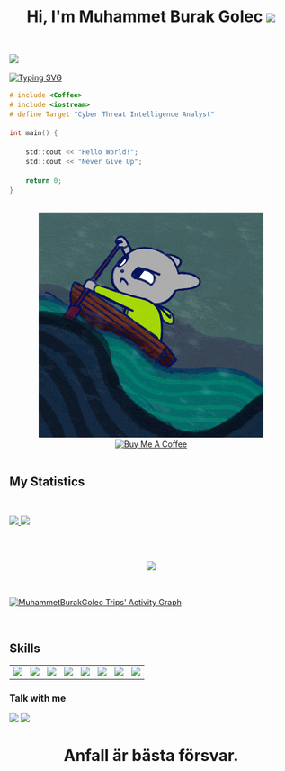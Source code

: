 <h1 align="center">
Hi, I'm Muhammet Burak Golec
  <img src="https://media.giphy.com/media/hvRJCLFzcasrR4ia7z/giphy.gif" width="30"></h1>
<br/>

<a href="https://www.youtube.com/watch?v=dQw4w9WgXcQ"><img src="https://user-images.githubusercontent.com/73097560/115834477-dbab4500-a447-11eb-908a-139a6edaec5c.gif"></a>

[![Typing SVG](https://readme-typing-svg.herokuapp.com?size=30&duration=3300&width=475&lines=Welcome++to+my+profile;I'm+an++Engineering+Student)](https://git.io/typing-svg)

```C
# include <Coffee>
# include <iostream>
# define Target "Cyber Threat Intelligence Analyst" 

int main() {

    std::cout << "Hello World!";
    std::cout << "Never Give Up"; 
    
    return 0;
}
```

<br>


<div align=center>
        <img src="NeverGiveUp.gif" alt="" height="">
    </div> 

<div align="center">
  <a href="https://www.buymeacoffee.com/burakgolec" target="_blank">
    <img src="https://cdn.buymeacoffee.com/buttons/v2/default-yellow.png" alt="Buy Me A Coffee" 
         style="height: 58px !important;width: 210px !important;" >
  </a>
</div>

<br>



## My Statistics

<br/>
<p align="left">
  <a href="https://github.com/MuhammetBurakGolec">
  <img width="49.5%" src="https://github-readme-stats.vercel.app/api?username=MuhammetBurakGolec&show_icons=true&theme=tokyonight&hide_border=true" />
    <img width="49.5%" src="https://github-readme-streak-stats.herokuapp.com/?user=MuhammetBurakGolec&show_icons=true&theme=tokyonight&hide_border=true" />
  </a>
</p>
<br>
<br>
<p align="center">
  <a href="https://github.com/MuhammetBurakGolec">
  <img width="49.5%" src="https://github-readme-stats.vercel.app/api/top-langs/?username=MuhammetBurakGolec&theme=tokyonight&hide_border=true" />
  </a>
</p>
</br>

[![MuhammetBurakGolec Trips' Activity Graph](https://activity-graph.herokuapp.com/graph?username=MuhammetBurakGolec&theme=tokyonight)](https://git.io/praveenscience)


<br>
<table>
<tbody>
<h2> Skills  </h2>
 <td>
<a> <img width ='32px' src ='https://raw.githubusercontent.com/rahulbanerjee26/githubAboutMeGenerator/main/icons/python.svg'> </a>
 </td><td>
<img width ='32px' src ='https://raw.githubusercontent.com/rahulbanerjee26/githubAboutMeGenerator/main/icons/c.svg'> 
  </td><td>
<img width ='32px' src ='https://raw.githubusercontent.com/rahulbanerjee26/githubAboutMeGenerator/main/icons/cpp.svg'> 
 </td><td>
<img width ='32px' src ='https://raw.githubusercontent.com/rahulbanerjee26/githubAboutMeGenerator/main/icons/css.svg'> 
 </td><td>
 <img width ='32px' src ='https://raw.githubusercontent.com/rahulbanerjee26/githubAboutMeGenerator/main/icons/html.svg'> 
 </td><td>
 <img width ='32px' src ='https://raw.githubusercontent.com/rahulbanerjee26/githubAboutMeGenerator/main/icons/bash.svg'> 
 </td><td>
 <img width ='32px' src ='https://raw.githubusercontent.com/rahulbanerjee26/githubAboutMeGenerator/main/icons/linux.svg'> 
  </td><td>
  <img width ='32px' src ='https://raw.githubusercontent.com/rahulbanerjee26/githubAboutMeGenerator/main/icons/arduino.svg'> </a>
 </td>
 </tr>


</tbody>
</table>

### Talk with me

<p float="left">
<a href="mailto:burakgolec.ofc@gmail.com"><img src="https://img.shields.io/badge/Gmail-D14836?style=for-the-badge&logo=gmail&logoColor=white" /></a>
<a href="https://www.linkedin.com/in/muhammet-burak-g%C3%B6le%C3%A7-71b2871b7/"><img src="https://img.shields.io/badge/LinkedIn-0077B5?style=for-the-badge&logo=linkedin&logoColor=white" /></a>
</p>

<h1 align="center">Anfall är bästa försvar.</h1>
